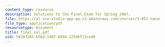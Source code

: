 ```yaml
---
content_type: resource
description: Solutions to the Final Exam for Spring 2007.
file: https://ol-ocw-studio-app-qa.s3.amazonaws.com/courses/3-052-nanomechanics-of-materials-and-biomaterials-spring-2007/58107285656d1d0f8d9412596f13ced0_final_sol.pdf
file_type: application/pdf
resourcetype: Document
title: final_sol.pdf
uid: 58107285-656d-1d0f-8d94-12596f13ced0
---
```

